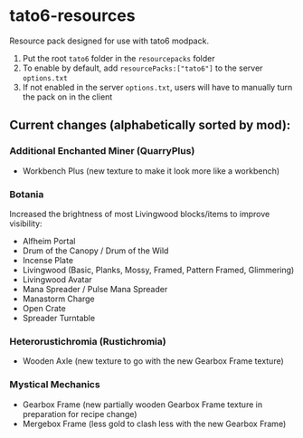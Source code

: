 # tato6-resources
Resource pack designed for use with tato6 modpack.

1. Put the root `tato6` folder in the `resourcepacks` folder
2. To enable by default, add `resourcePacks:["tato6"]` to the server `options.txt`
3. If not enabled in the server `options.txt`, users will have to manually turn the pack on in the client

## Current changes (alphabetically sorted by mod):

### Additional Enchanted Miner (QuarryPlus)
- Workbench Plus (new texture to make it look more like a workbench)

### Botania
Increased the brightness of most Livingwood blocks/items to improve visibility:
- Alfheim Portal
- Drum of the Canopy / Drum of the Wild
- Incense Plate
- Livingwood (Basic, Planks, Mossy, Framed, Pattern Framed, Glimmering)
- Livingwood Avatar
- Mana Spreader / Pulse Mana Spreader
- Manastorm Charge
- Open Crate
- Spreader Turntable

### Heterorustichromia (Rustichromia)
- Wooden Axle (new texture to go with the new Gearbox Frame texture)

### Mystical Mechanics
- Gearbox Frame (new partially wooden Gearbox Frame texture in preparation for recipe change)
- Mergebox Frame (less gold to clash less with the new Gearbox Frame)
